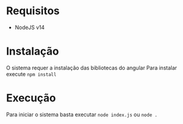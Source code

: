 # Requisitos

- NodeJS v14

# Instalação

O sistema requer a instalação das bibliotecas do angular
Para instalar execute `npm install`

# Execução

Para iniciar o sistema basta executar `node index.js` ou `node .`